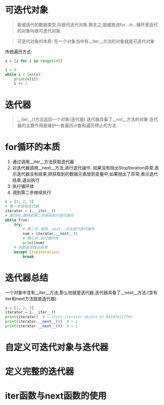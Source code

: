  # 可迭代对象
> 能被迭代的数据类型,叫做可迭代对象.换言之,能被放进for...in...循环里迭代的对象叫做可迭代对象.

> 可迭代对象的本质:
在一个对象当中有__iter__方法的对象就是可迭代对象

传统遍历方式:
```python
x = [i for i in range(10)]

i = 0
while i < len(x):
    print(x[i])
    i += 1
```
# 迭代器
> \_\_iter\_\_()方法返回一个对象(迭代器)
> 迭代器具备了__nxt__方法的对象
> 迭代器的主要作用是维护一套遍历计数和遍历停止的方法.

# for循环的本质
1. 通过调用__iter__方法获取迭代器
2. 对迭代器调用__next__方法,进行迭代操作.
如果没有抛出StopIteration异常,表示迭代器没有结束,把获取到的数据元素放到变量中,如果抛出了异常,表示迭代结束,退出执行
3. 执行循环体
4. 调到第二步继续执行
```python
i = [1, 2, 3]
# 第一步获取迭代器
iterator = i.__iter__()
# 第四步,跳转到第二步继续执行迭代操作
while True:
    try:
        # 第二步,调用__next__方法进行迭代操作
        num = iterator.__next__()
        # 第三步,执行循环体
        print(num)
    # 判断是否抛出异常
    except StopIteration:
        break
```
# 迭代器总结
一个对象中含有__iter__方法,那么他就是迭代器,迭代器具备了__next__方法.(含有iter和next方法就是迭代器)

```python
i = [1, 2, 3]
iterator = i.__iter__()
print(iterator)  # > <list_iterator object at 0x107e117f0>
print(iterator.__next__())  # > 1
print(iterator.__next__())  # > 2
```

# 自定义可迭代对象与迭代器

# 定义完整的迭代器
# iter函数与next函数的使用